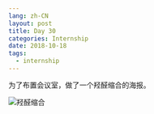 ```yaml
---
lang: zh-CN
layout: post
title: Day 30
categories: Internship
date: 2018-10-18
tags:
  - internship
---
```


为了布置会议室，做了一个羟醛缩合的海报。

![羟醛缩合](//images.weserv.nl/?url=drive.google.com/uc?id=1HF8rM2yLNvfL1Sae8kc4rTXPqAf3U6eU)
